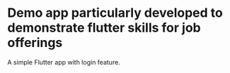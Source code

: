 # Demo app particularly developed to demonstrate flutter skills for job offerings

A simple Flutter app with login feature.
